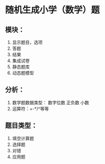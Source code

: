 # 随机生成小学（数学）题

## 模块：

1. 显示题目，选项
2. 答题
3. 结果
4. 集成试卷
5. 静态题库
6. 动态题模型

## 分析：

1. 数学题数据类型：
   数字位数
   正负数
   小数
2. 运算符：+-*/^等等

## 题目类型：

1. 填空计算题
2. 选择题
3. 对错
4. 应用题
